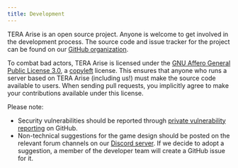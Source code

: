 ```yaml
---
title: Development
---
```


TERA Arise is an open source project. Anyone is welcome to get involved in the
development process. The source code and issue tracker for the project can be
found on our [GitHub organization](https://github.com/tera-arise).

To combat bad actors, TERA Arise is licensed under the
[GNU Affero General Public License 3.0](https://opensource.org/license/agpl-v3),
a [copyleft](https://en.wikipedia.org/wiki/Copyleft) license. This ensures that
anyone who runs a server based on TERA Arise (including us!) must make the
source code available to users. When sending pull requests, you implicitly agree
to make your contributions available under this license.

Please note:

* Security vulnerabilities should be reported through
  [private vulnerability reporting](https://github.com/tera-arise/arise/security/advisories/new)
  on GitHub.
* Non-technical suggestions for the game design should be posted on the relevant
  forum channels on our [Discord server](https://discord.gg/tera-arise). If we
  decide to adopt a suggestion, a member of the developer team will create a
  GitHub issue for it.
